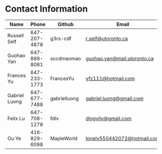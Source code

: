 # Contact Information

Name	|	Phone	|	Github	|	Email | Skype
------|-------|---------|-------|-------
Russell Self  | 647-207-4878  | g3rs-cdf   | r.self@utoronto.ca | russell_self
Guohao Yan   | 647-889-8081  | sccdmaomao | guohao.yan@mail.utoronto.ca
Frances Yu   | 647-233-1773| FrancesYu| yfz111@hotmail.com
Gabriel Luong | 647-677-7488| gabrielluong| gabriel.luong@gmail.com | gabrielluong
Felix Lu | 647-708-1278 | fdlv| dingyilv@gmail.com | felixdlv
Ou Ye   | 416-829-6098| MapleWorld| lonely550442072@hotmail.com | Yolo
